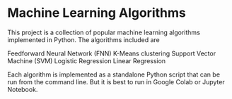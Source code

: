 # Machine Learning Algorithms

This project is a collection of popular machine learning algorithms implemented in Python. The algorithms included are

Feedforward Neural Network (FNN)
K-Means clustering
Support Vector Machine (SVM)
Logistic Regression
Linear Regression

Each algorithm is implemented as a standalone Python script that can be run from the command line. But it is best to run in Google Colab or Jupyter Notebook.
